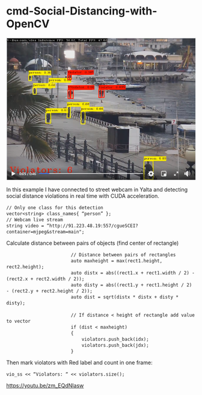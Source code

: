 # cmd-Social-Distancing-with-OpenCV
![GitHub Logo](2020-11-24095039.png)

In this example I have connected to street webcam in Yalta and detecting social distance violations in real time with CUDA acceleration.
~~~
// Only one class for this detection
vector<string> class_names{ “person” };
// Webcam live stream
string video = “http://91.223.48.19:557/cgueSCEI?container=mjpeg&stream=main";
~~~
Calculate distance between pairs of objects (find center of rectangle)
~~~
                        // Distance between pairs of rectangles
                        auto maxheight = max(rect1.height, rect2.height);
                        auto distx = abs((rect1.x + rect1.width / 2) - (rect2.x + rect2.width / 2));
                        auto disty = abs((rect1.y + rect1.height / 2) - (rect2.y + rect2.height / 2));
                        auto dist = sqrt(distx * distx + disty * disty);
                        
                        // If distance < height of rectangle add value to vector
                        if (dist < maxheight)
                        {
                            violators.push_back(idx);
                            violators.push_back(jdx);
                        }
~~~
Then mark violators with Red label and count in one frame:
~~~
vio_ss << “Violators: “ << violators.size();
~~~
https://youtu.be/zm_EQdNIasw
